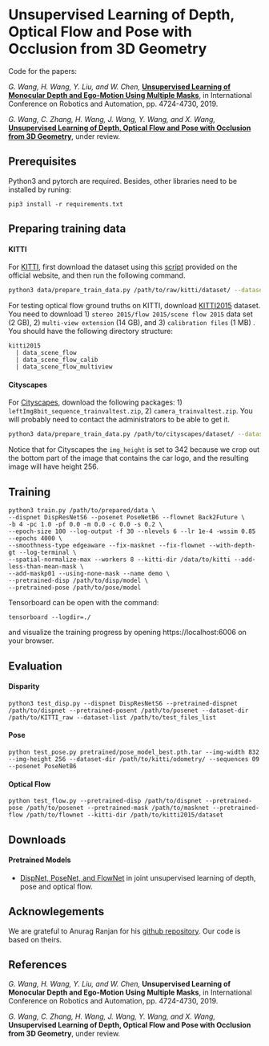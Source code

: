 # Unsupervised Learning of Depth, Optical Flow and Pose with Occlusion from 3D Geometry

Code for the papers: 

*G. Wang, H. Wang, Y. Liu, and W. Chen,*  [**Unsupervised Learning of Monocular Depth and Ego-Motion Using Multiple Masks**](https://ieeexplore.ieee.org/abstract/document/8793622), in International Conference on Robotics and Automation, pp. 4724-4730, 2019.

*G. Wang, C. Zhang, H. Wang, J. Wang, Y. Wang, and X. Wang,*  [**Unsupervised Learning of Depth, Optical Flow and Pose with Occlusion from 3D Geometry**](https://arxiv.org/abs/2003.00766), under review.

## Prerequisites

Python3 and pytorch are required. Besides, other libraries need to be installed by runing:
```
pip3 install -r requirements.txt
```

## Preparing training data

#### KITTI
For [KITTI](http://www.cvlibs.net/datasets/kitti/raw_data.php), first download the dataset using this [script](http://www.cvlibs.net/download.php?file=raw_data_downloader.zip) provided on the official website, and then run the following command.

```bash
python3 data/prepare_train_data.py /path/to/raw/kitti/dataset/ --dataset-format 'kitti' --dump-root /path/to/resulting/formatted/data/ --width 832 --height 256 --num-threads 1 --static-frames data/static_frames.txt --with-gt
```

For testing optical flow ground truths on KITTI, download [KITTI2015](http://www.cvlibs.net/datasets/kitti/eval_scene_flow.php?benchmark=flow) dataset. You need to download 1) `stereo 2015/flow 2015/scene flow 2015` data set (2 GB), 2) `multi-view extension` (14 GB), and 3) `calibration files` (1 MB) . You should have the following directory structure:
```
kitti2015
  | data_scene_flow  
  | data_scene_flow_calib
  | data_scene_flow_multiview  
```

#### Cityscapes

For [Cityscapes](https://www.cityscapes-dataset.com/), download the following packages: 1) `leftImg8bit_sequence_trainvaltest.zip`, 2) `camera_trainvaltest.zip`. You will probably need to contact the administrators to be able to get it.

```bash
python3 data/prepare_train_data.py /path/to/cityscapes/dataset/ --dataset-format 'cityscapes' --dump-root /path/to/resulting/formatted/data/ --width 832 --height 342 --num-threads 1
```

Notice that for Cityscapes the `img_height` is set to 342 because we crop out the bottom part of the image that contains the car logo, and the resulting image will have height 256.

## Training

```
python3 train.py /path/to/prepared/data \
--dispnet DispResNetS6 --posenet PoseNetB6 --flownet Back2Future \
-b 4 -pc 1.0 -pf 0.0 -m 0.0 -c 0.0 -s 0.2 \
--epoch-size 100 --log-output -f 30 --nlevels 6 --lr 1e-4 -wssim 0.85 --epochs 4000 \
--smoothness-type edgeaware --fix-masknet --fix-flownet --with-depth-gt --log-terminal \
--spatial-normalize-max --workers 8 --kitti-dir /data/to/kitti --add-less-than-mean-mask \
--add-maskp01 --using-none-mask --name demo \
--pretrained-disp /path/to/disp/model \
--pretrained-pose /path/to/pose/model
```

Tensorboard can be open with the command:
```
tensorboard --logdir=./
```
and visualize the training progress by opening https://localhost:6006 on your browser.

## Evaluation

#### Disparity

```
python3 test_disp.py --dispnet DispResNetS6 --pretrained-dispnet /path/to/dispnet --pretrained-posent /path/to/posenet --dataset-dir /path/to/KITTI_raw --dataset-list /path/to/test_files_list
```

#### Pose

```
python test_pose.py pretrained/pose_model_best.pth.tar --img-width 832 --img-height 256 --dataset-dir /path/to/kitti/odometry/ --sequences 09 --posenet PoseNetB6
```


#### Optical Flow

```
python test_flow.py --pretrained-disp /path/to/dispnet --pretrained-pose /path/to/posenet --pretrained-mask /path/to/masknet --pretrained-flow /path/to/flownet --kitti-dir /path/to/kitti2015/dataset
```

## Downloads
#### Pretrained Models
- [DispNet, PoseNet, and FlowNet](https://jbox.sjtu.edu.cn/l/6uq1SX) in joint unsupervised learning of depth, pose and optical flow.


## Acknowlegements
We are grateful to Anurag Ranjan for his [github repository](https://github.com/anuragranj/cc). Our code is based on theirs. 

## References

*G. Wang, H. Wang, Y. Liu, and W. Chen,* **Unsupervised Learning of Monocular Depth and Ego-Motion Using Multiple Masks**, in International Conference on Robotics and Automation, pp. 4724-4730, 2019.

*G. Wang, C. Zhang, H. Wang, J. Wang, Y. Wang, and X. Wang,*  **Unsupervised Learning of Depth, Optical Flow and Pose with Occlusion from 3D Geometry**, under review.
